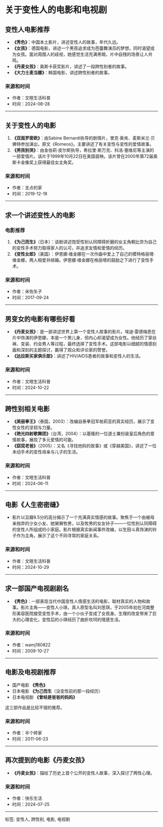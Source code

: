 # 关于变性人的电影和电视剧

## 变性人电影推荐

- **《秀色》**：中国本土影片，讲述变性人的故事，年代久远。
- **《女孩》**：德国电影，讲述一个男孩追求成为芭蕾舞演员的梦想，同时渴望成为女孩。面对周围人的歧视，她感觉生活充满黑暗，片中自残的场景让人共鸣。
- **《丹麦女孩》**：奥斯卡获奖影片，讲述了一段跨性别者的故事。
- **《大力士麦当娜》**：韩国电影，讲述跨性别者的故事。

### 来源和时间
- 作者：文暄生活科普
- 时间：2024-08-28

---

## 关于变性人的电影

1. **《双面罗密欧》**：由Sabine Bernardi执导的剧情片，里克·奥肯、麦斯米兰·贝佛特参加演出，原文《Romeos》。主要讲述了有关变性与变性的爱情故事。
2. **《男孩别哭》**：由金伯莉·皮尔斯执导，希拉里·斯万克、科洛·塞维尼等主演的一部爱情片。该片于1999年10月22日在美国首映。该片曾在2000年第72届奥斯卡金像奖上获得最佳女主角奖。

### 来源和时间
- 作者：支点的家
- 时间：2019-12-18

---

## 求一个讲述变性人的电影

### 电影推荐
1. **《为己而生》**（日本）：该剧讲述饱受性别认同障碍折磨的女主角朝比奈为自己的变性手术努力取得家人的认可，并追求友情和爱情的经历。
2. **《变性女郎》**（美国）：伊恩娜·维金娜在一次作画中爱上了自己的模特格丽塔·维金娜，两人相爱并结婚。伊恩娜·维金娜在格丽塔的鼓励之下进行了变性手术。

### 来源和时间
- 作者：米佐矢子
- 时间：2017-09-24

---

## 男变女的电影有哪些好看

- **《丹麦女孩》**：是一部讲述世界上第一个变性人故事的影片。埃迪·雷德梅恩在片中饰演的伊恩娜，本是一个男儿身，但内心却渴望成为女性。他经历了穿丝袜、变装、约会男人等过程，最终选择了变性手术。这部电影以细腻的情感刻画和深刻的主题探讨，赢得了观众和评论家的赞誉。
- **《达拉斯买家俱乐部》**：讲述了HIV/AIDS患者的故事和变性人的生活。

### 来源和时间
- 作者：文暄生活科普
- 时间：2024-10-22

---
    
## 跨性别相关电影

- **《美丽拳王》**（泰国，2003）：改编自泰拳冠军帕莉亚的真实经历，展示了变性女性的坚韧与力量。
- **《艳光四射歌舞团》**（台湾，2004）：以基隆的一位道士兼扮装皇后角色的爱情故事，展现了多元爱情的可能。
- **《窈窕老爸》**（2005）：又名《寻找他妈的故事》或《穿越美国》，讲述了一位未动手术的变性母亲与儿子的生活。

### 来源和时间
- 作者：文暄生活科普
- 时间：2024-06-11

---

## 电影《人生密密缝》

- 影片以豆瓣8.5分的高分揭示了一个充满真实情感的故事。聚焦于一个由被母亲抛弃的少女小友、她舅舅牧男，以及牧男的女友铃子——一位性别认同障碍的变性人所组成的小家庭。影片根据真实新闻事件改编，以生田斗真饰演的铃子作为主角，展示了这个不同寻常的家庭关系。

### 来源和时间
- 作者：文暄生活科普
- 时间：2024-10-29

---

## 求一部国产电视剧剧名

- **《秀色》**：一部表现当代中国变性人情感生活的电影，取材真实的人物和故事。影片主角——变性人小琪，真人原型名叫刘思琪，于2005年初在河南整形美容医院接受变性手术，由一个小伙子变成了女孩身。生理的改变带来了巨大的心理变化，变性后的小琪经历了曲折坎坷的情感生活。

### 来源和时间
- 作者：wamj180822
- 时间：2009-10-27

---

## 电影及电视剧推荐

- 国产电影 **《秀色》**
- 日本电影 **《为己而生**（没变性前的那一段经历）
- 日本电视剧 **《曾经是爸爸的妈妈》**

这三部作品是比较不错的推荐。

### 来源和时间
- 作者：半个砖家
- 时间：2011-06-23

---

## 再次提到的电影《丹麦女孩》

- **《丹麦女孩》**：描绘了历史上首个公开的变性人故事，深入探讨了两性心理。

### 来源和时间
- 作者：快乐生活
- 时间：2024-07-25

--- 

标签: 变性人, 跨性别, 电影, 电视剧